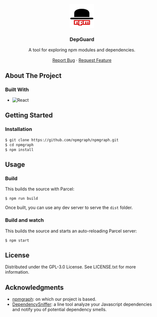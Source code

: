 <div align="center">
  <a href="https://github.com/Zerokei/DepGuard">
    <img src="images/favicon.png" alt="Logo" width="80" height="80">
  </a>
  <h3 align="center"> DepGuard </h3>

  <p align="center">
    A tool for exploring npm modules and dependencies.
    <br />
    <br />
    <a href="https://github.com/Zerokei/DepGuard/issue">Report Bug</a>
    ·
    <a href="https://github.com/Zerokei/DepGuard/issue">Request Feature</a>
  </p>
</div>

## About The Project

### Built With

- ![React](https://img.shields.io/badge/React-20232A?style=for-the-badge&logo=react&logoColor=61DAFB)

## Getting Started

### Installation

```shell
$ git clone https://github.com/npmgraph/npmgraph.git
$ cd npmgraph
$ npm install
```


## Usage

### Build

This builds the source with Parcel:

```shell
$ npm run build
```

Once built, you can use any dev server to serve the `dist` folder.

### Build and watch

This builds the source and starts an auto-reloading Parcel server:

```shell
$ npm start
```

## License

Distributed under the GPL-3.0 License. See LICENSE.txt for more information.

## Acknowledgments

- [npmgraph](https://github.com/npmgraph/npmgraph): on which our project is based.
- [DependencySniffer](https://github.com/abbasjavan/DependencySniffer): a line tool analyze your Javascript dependencies and notify you of potential dependency smells.
